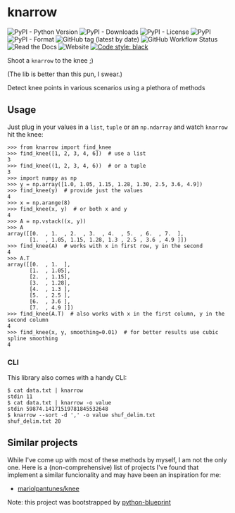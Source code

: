 # knarrow
![PyPI - Python Version](https://img.shields.io/pypi/pyversions/knarrow)
![PyPI - Downloads](https://img.shields.io/pypi/dm/knarrow)
![PyPI - License](https://img.shields.io/pypi/l/knarrow)
![PyPI](https://img.shields.io/pypi/v/knarrow)
![PyPI - Format](https://img.shields.io/pypi/format/knarrow)
![GitHub tag (latest by date)](https://img.shields.io/github/v/tag/InCogNiTo124/knarrow)
![GitHub Workflow Status](https://img.shields.io/github/workflow/status/InCogNiTo124/knarrow/python)
![Read the Docs](https://img.shields.io/readthedocs/knarrow)
![Website](https://img.shields.io/website?url=https%3A%2F%2Fknarrow.readthedocs.org)
[![Code style: black](https://img.shields.io/badge/code%20style-black-000000.svg)](https://github.com/psf/black)

Shoot a `knarrow` to the knee ;)

(The lib is better than this pun, I swear.)

Detect knee points in various scenarios using a plethora of methods


## Usage
Just plug in your values in a `list`, `tuple` or an `np.ndarray` and watch `knarrow` hit the knee:

```pycon
>>> from knarrow import find_knee
>>> find_knee([1, 2, 3, 4, 6])  # use a list
3
>>> find_knee((1, 2, 3, 4, 6))  # or a tuple
3
>>> import numpy as np
>>> y = np.array([1.0, 1.05, 1.15, 1.28, 1.30, 2.5, 3.6, 4.9])
>>> find_knee(y)  # provide just the values
4
>>> x = np.arange(8)
>>> find_knee(x, y)  # or both x and y
4
>>> A = np.vstack((x, y))
>>> A
array([[0.  , 1.  , 2.  , 3.  , 4.  , 5.  , 6.  , 7.  ],
       [1.  , 1.05, 1.15, 1.28, 1.3 , 2.5 , 3.6 , 4.9 ]])
>>> find_knee(A)  # works with x in first row, y in the second
4
>>> A.T
array([[0.  , 1.  ],
       [1.  , 1.05],
       [2.  , 1.15],
       [3.  , 1.28],
       [4.  , 1.3 ],
       [5.  , 2.5 ],
       [6.  , 3.6 ],
       [7.  , 4.9 ]])
>>> find_knee(A.T)  # also works with x in the first column, y in the second column
4
>>> find_knee(x, y, smoothing=0.01)  # for better results use cubic spline smoothing
4
```

### CLI
This library also comes with a handy CLI:
```shell
$ cat data.txt | knarrow
stdin 11
$ cat data.txt | knarrow -o value
stdin 59874.14171519781845532648
$ knarrow --sort -d ',' -o value shuf_delim.txt
shuf_delim.txt 20
```

## Similar projects

While I've come up with most of these methods by myself, I am not the only one. Here is a (non-comprehensive) list of projects I've found that implement a similar funcionality and may have been an inspiration for me:
- [mariolpantunes/knee](https://github.com/mariolpantunes/knee)

Note: this project was bootstrapped by [python-blueprint](https://github.com/johnthagen/python-blueprint)
